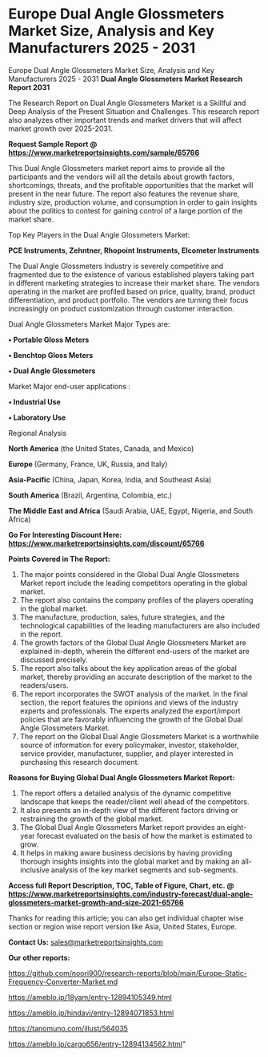 # Europe Dual Angle Glossmeters Market Size, Analysis and Key Manufacturers 2025 - 2031
 Europe Dual Angle Glossmeters Market Size, Analysis and Key Manufacturers 2025 - 2031
<strong>Dual Angle Glossmeters Market Research Report 2031</strong>

The Research Report on Dual Angle Glossmeters Market is a Skillful and Deep Analysis of the Present Situation and Challenges. This research report also analyzes other important trends and market drivers that will affect market growth over 2025-2031.

<strong>Request Sample Report @ <a href=https://www.marketreportsinsights.com/sample/65766>https://www.marketreportsinsights.com/sample/65766</a></strong>

This Dual Angle Glossmeters market report aims to provide all the participants and the vendors will all the details about growth factors, shortcomings, threats, and the profitable opportunities that the market will present in the near future. The report also features the revenue share, industry size, production volume, and consumption in order to gain insights about the politics to contest for gaining control of a large portion of the market share.

Top Key Players in the Dual Angle Glossmeters Market:

<strong>PCE Instruments, Zehntner, Rhopoint Instruments, Elcometer Instruments</strong>

The Dual Angle Glossmeters Industry is severely competitive and fragmented due to the existence of various established players taking part in different marketing strategies to increase their market share. The vendors operating in the market are profiled based on price, quality, brand, product differentiation, and product portfolio. The vendors are turning their focus increasingly on product customization through customer interaction.

Dual Angle Glossmeters Market Major Types are:

<strong>• Portable Gloss Meters

• Benchtop Gloss Meters

• Dual Angle Glossmeters</strong>

Market Major end-user applications :

<strong>• Industrial Use

• Laboratory Use</strong>

Regional Analysis

</u><strong><b>North America</b></strong> (the United States, Canada, and Mexico)

<strong><b>Europe </b></strong>(Germany, France, UK, Russia, and Italy)

<strong><b>Asia-Pacific</b></strong> (China, Japan, Korea, India, and Southeast Asia)

<strong><b>South America</b></strong> (Brazil, Argentina, Colombia, etc.)

<strong><b>The Middle East and Africa</b></strong> (Saudi Arabia, UAE, Egypt, Nigeria, and South Africa)

<strong>Go For Interesting Discount Here: <a href=https://www.marketreportsinsights.com/discount/65766>https://www.marketreportsinsights.com/discount/65766</a></strong>

<strong>Points Covered in The Report:</strong>
<ol>
  <li>The major points considered in the Global Dual Angle Glossmeters Market report include the leading competitors operating in the global market.</li>
  <li>The report also contains the company profiles of the players operating in the global market.</li>
  <li>The manufacture, production, sales, future strategies, and the technological capabilities of the leading manufacturers are also included in the report.</li>
  <li>The growth factors of the Global Dual Angle Glossmeters Market are explained in-depth, wherein the different end-users of the market are discussed precisely.</li>
  <li>The report also talks about the key application areas of the global market, thereby providing an accurate description of the market to the readers/users.</li>
  <li>The report incorporates the SWOT analysis of the market. In the final section, the report features the opinions and views of the industry experts and professionals. The experts analyzed the export/import policies that are favorably influencing the growth of the Global Dual Angle Glossmeters Market.</li>
  <li>The report on the Global Dual Angle Glossmeters Market is a worthwhile source of information for every policymaker, investor, stakeholder, service provider, manufacturer, supplier, and player interested in purchasing this research document.</li>
</ol>
<strong>Reasons for Buying Global Dual Angle Glossmeters Market Report:</strong>

<ol>
  <li>The report offers a detailed analysis of the dynamic competitive landscape that keeps the reader/client well ahead of the competitors.</li>
  <li>It also presents an in-depth view of the different factors driving or restraining the growth of the global market.</li>
  <li>The Global Dual Angle Glossmeters Market report provides an eight-year forecast evaluated on the basis of how the market is estimated to grow.</li>
  <li>It helps in making aware business decisions by having providing thorough insights insights into the global market and by making an all-inclusive analysis of the key market segments and sub-segments.</li>
</ol>
<strong>Access full Report Description, TOC, Table of Figure, Chart, etc. @ <a href=https://www.marketreportsinsights.com/industry-forecast/dual-angle-glossmeters-market-growth-and-size-2021-65766>https://www.marketreportsinsights.com/industry-forecast/dual-angle-glossmeters-market-growth-and-size-2021-65766</a></strong>


Thanks for reading this article; you can also get individual chapter wise section or region wise report version like Asia, United States, Europe.

<strong>Contact Us:</strong>
sales@marketreportsinsights.com

<strong>Our other reports:</strong>

<a href=https://github.com/noori900/research-reports/blob/main/Europe-Static-Frequency-Converter-Market.md>https://github.com/noori900/research-reports/blob/main/Europe-Static-Frequency-Converter-Market.md</a>

<a href=https://ameblo.jp/18yam/entry-12894105349.html>https://ameblo.jp/18yam/entry-12894105349.html</a>

<a href=https://ameblo.jp/hindavi/entry-12894071853.html>https://ameblo.jp/hindavi/entry-12894071853.html</a>

<a href=https://tanomuno.com/illust/564035>https://tanomuno.com/illust/564035</a>

<a href=https://ameblo.jp/cargo656/entry-12894134562.html>https://ameblo.jp/cargo656/entry-12894134562.html</a>"

